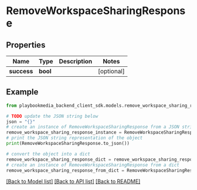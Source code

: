 # RemoveWorkspaceSharingResponse


## Properties

Name | Type | Description | Notes
------------ | ------------- | ------------- | -------------
**success** | **bool** |  | [optional] 

## Example

```python
from playbookmedia_backend_client_sdk.models.remove_workspace_sharing_response import RemoveWorkspaceSharingResponse

# TODO update the JSON string below
json = "{}"
# create an instance of RemoveWorkspaceSharingResponse from a JSON string
remove_workspace_sharing_response_instance = RemoveWorkspaceSharingResponse.from_json(json)
# print the JSON string representation of the object
print(RemoveWorkspaceSharingResponse.to_json())

# convert the object into a dict
remove_workspace_sharing_response_dict = remove_workspace_sharing_response_instance.to_dict()
# create an instance of RemoveWorkspaceSharingResponse from a dict
remove_workspace_sharing_response_from_dict = RemoveWorkspaceSharingResponse.from_dict(remove_workspace_sharing_response_dict)
```
[[Back to Model list]](../README.md#documentation-for-models) [[Back to API list]](../README.md#documentation-for-api-endpoints) [[Back to README]](../README.md)


